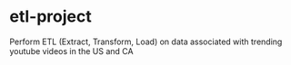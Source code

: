 # etl-project
Perform ETL (Extract, Transform, Load) on data associated with trending youtube videos in the US and CA 
